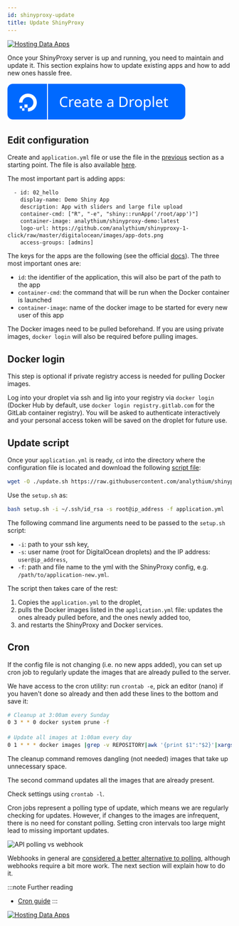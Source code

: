 ```yaml
---
id: shinyproxy-update
title: Update ShinyProxy
---
```


[![Hosting Data Apps](https://hub.analythium.io/assets/marks/hosting-banner-2.jpg)](https://hosting.analythium.io/)

Once your ShinyProxy server is up and running, you need to maintain and update it.
This section explains how to update existing apps and how to add new ones hassle free.

[![DO button](https://raw.githubusercontent.com/analythium/shinyproxy-1-click/master/digitalocean/images/do-btn-blue.svg)](https://marketplace.digitalocean.com/apps/shinyproxy?refcode=a8041699739d)

## Edit configuration

Create and `application.yml` file or use the file in the [previous](shinyproxy-setup) section as a starting point. The file is also available [here](https://github.com/analythium/shinyproxy-1-click/blob/master/digitalocean/application.yml).

The most important part is adding apps:

```vim
  - id: 02_hello
    display-name: Demo Shiny App
    description: App with sliders and large file upload
    container-cmd: ["R", "-e", "shiny::runApp('/root/app')"]
    container-image: analythium/shinyproxy-demo:latest
    logo-url: https://github.com/analythium/shinyproxy-1-click/raw/master/digitalocean/images/app-dots.png
    access-groups: [admins]
```

The keys for the apps are the following (see the official [docs](https://www.shinyproxy.io/documentation/configuration/#apps)). The three most important ones are:

* `id`: the identifier of the application, this will also be part of the path to the app
* `container-cmd`: the command that will be run when the Docker container is launched
* `container-image`: name of the docker image to be started for every new user of this app

The Docker images need to be pulled beforehand. If you are using private images, `docker login` will also be required before pulling images.

## Docker login

This step is optional if private registry access is needed for pulling Docker images.

Log into your droplet via ssh and lig into your registry via `docker login`
(Docker Hub by default, use `docker login registry.gitlab.com` for the GitLab 
container registry). You will be asked to authenticate interactively
and your personal access token will be saved on the droplet for future use.

## Update script

Once your `application.yml` is ready, `cd` into the directory where the configuration file is located and download the following [script file](https://github.com/analythium/shinyproxy-1-click/blob/master/digitalocean/setup.sh):

```bash
wget -O ./update.sh https://raw.githubusercontent.com/analythium/shinyproxy-1-click/master/digitalocean/setup.sh
```

Use the `setup.sh` as:

```bash
bash setup.sh -i ~/.ssh/id_rsa -s root@ip_address -f application.yml
```

The following command line arguments need to be passed to the `setup.sh` script:

- `-i`: path to your ssh key,
- `-s`: user name (root for DigitalOcean droplets) and the IP address: `user@ip_address`,
- `-f`: path and file name to the yml with the ShinyProxy config, e.g. `/path/to/application-new.yml`.

The script then takes care of the rest:

1. Copies the `application.yml` to the droplet,
2. pulls the Docker images listed in the `application.yml` file: updates the ones already pulled before, and the ones newly added too,
3. and restarts the ShinyProxy and Docker services.

## Cron

If the config file is not changing (i.e. no new apps added), you can set up cron job to regularly update the images that are already pulled to the server.

We have access to the cron utility: run `crontab -e`,
pick an editor (nano) if you haven't done so already and then add
these lines to the bottom and save it:

```bash
# Cleanup at 3:00am every Sunday
0 3 * * 0 docker system prune -f

# Update all images at 1:00am every day
0 1 * * * docker images |grep -v REPOSITORY|awk '{print $1":"$2}'|xargs -L1 docker pull
```

The cleanup command removes dangling (not needed) images that take up unnecessary space.

The second command updates all the images that are already present.

Check settings using `crontab -l`.

Cron jobs represent a polling type of update, which means we are regularly checking for updates. However, if changes to the images are infrequent, there is no need for constant polling. Setting cron intervals too large might lead to missing important updates.

![API polling vs webhook](../../img/shinyproxy/webhook.png 'API polling vs webhook')

Webhooks in general are [considered a better alternative to polling](https://blog.cloud-elements.com/webhooks-vs-polling-youre-better-than-this), although webhooks require a bit more work. The next section will explain how to do it.

:::note Further reading
* [Cron guide](https://www.digitalocean.com/community/tutorials/how-to-use-cron-to-automate-tasks-ubuntu-1804)
:::

[![Hosting Data Apps](https://hub.analythium.io/assets/marks/hosting-banner-2.jpg)](https://hosting.analythium.io/)
